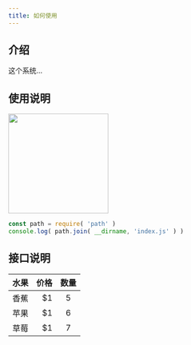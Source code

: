 ```yaml
---
title: 如何使用
---
```


## 介绍

这个系统...

## 使用说明

<img src="https://haitao.nos.netease.com/d4caa92f-aab1-4853-b762-18a1fe337e0a_1200_1200.jpeg" height="200px" alt="">

```js
const path = require( 'path' )
console.log( path.join( __dirname, 'index.js' ) )
```

## 接口说明

| 水果     |   价格 |  数量  |
| -------- | ------:|:------:|
| 香蕉     |     $1 |   5    |
| 苹果     |     $1 |   6    |
| 草莓     |     $1 |   7    |
